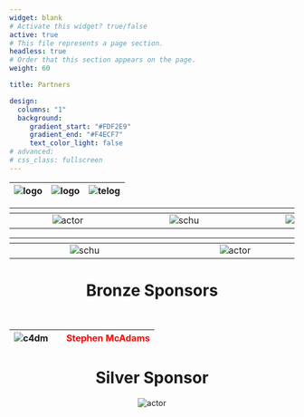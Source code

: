 ```yaml
---
widget: blank
# Activate this widget? true/false
active: true
# This file represents a page section.
headless: true
# Order that this section appears on the page.
weight: 60

title: Partners

design:
  columns: "1"
  background: 
     gradient_start: "#FDF2E9"
     gradient_end: "#F4ECF7"
     text_color_light: false
# advanced:
# css_class: fullscreen
---
```


<div align="center">

|![logo](logos/logo1.png)|![logo](logos/logo-en.svg)|![telog](logos/logo5.png)|
| :---: | :---: | :---: |
  
| <div style="width:190px"></div> | <div style="width:190px"></div> | <div style="width:190px"></div> | <div style="width:190px"></div> |
| :---: | :---: | :---: | :---: |
|![actor](logos/logo4.png)|![schu](logos/Schulich.png)|![qmul](logos/qmul.png)|![uol](logos/logo3b.png)| 

| <div style="width:250px"></div> | <div style="width:250px"></div> | <div style="width:50px"></div> | <div style="width:250px"></div> |
| :---: | :---: | :---: | :---: |
| ![schu](logos/seikilo-upperlogo2.png) | ![actor](logos/Gerovassiliou.png) | | ![actor](logos/thesstour2.png) |  

<!-- ![logo](logos/sshrc.png) -->

# Bronze Sponsors
<br/>
  
  |![c4dm](logos/c4dm.png)| | <div style="color:red">Stephen McAdams</div> |
| :---: | :---: | :---: |

# Silver Sponsor
![actor](logos/DustBowl.png)
<br/>
  
</div>
